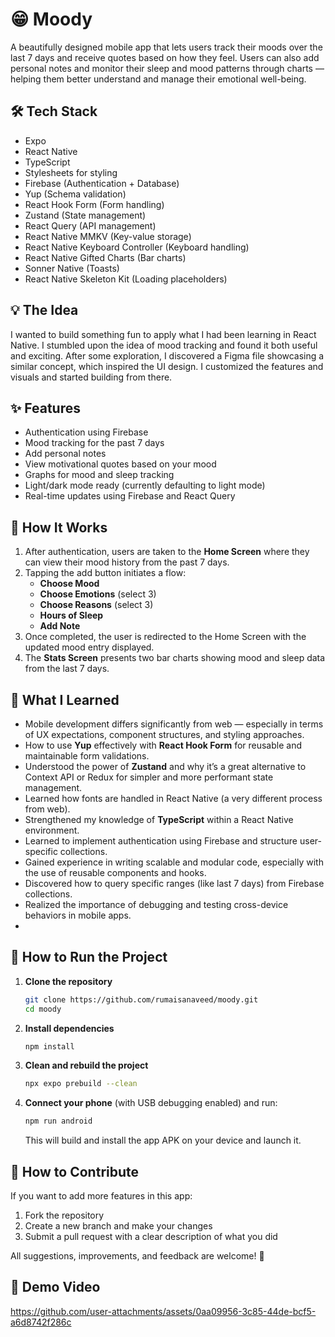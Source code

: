 # 😁 Moody

A beautifully designed mobile app that lets users track their moods over the last 7 days and receive quotes based on how they feel. Users can also add personal notes and monitor their sleep and mood patterns through charts — helping them better understand and manage their emotional well-being.

## 🛠 Tech Stack

- Expo  
- React Native  
- TypeScript  
- Stylesheets for styling  
- Firebase (Authentication + Database)  
- Yup (Schema validation)  
- React Hook Form (Form handling)  
- Zustand (State management)  
- React Query (API management)  
- React Native MMKV (Key-value storage)  
- React Native Keyboard Controller (Keyboard handling)  
- React Native Gifted Charts (Bar charts)  
- Sonner Native (Toasts)  
- React Native Skeleton Kit (Loading placeholders)

## 💡 The Idea

I wanted to build something fun to apply what I had been learning in React Native. I stumbled upon the idea of mood tracking and found it both useful and exciting. After some exploration, I discovered a Figma file showcasing a similar concept, which inspired the UI design. I customized the features and visuals and started building from there.

## ✨ Features

- Authentication using Firebase  
- Mood tracking for the past 7 days  
- Add personal notes  
- View motivational quotes based on your mood  
- Graphs for mood and sleep tracking  
- Light/dark mode ready (currently defaulting to light mode)  
- Real-time updates using Firebase and React Query

## 🧩 How It Works

1. After authentication, users are taken to the **Home Screen** where they can view their mood history from the past 7 days.
2. Tapping the add button initiates a flow:
   - **Choose Mood**
   - **Choose Emotions** (select 3)
   - **Choose Reasons** (select 3)
   - **Hours of Sleep**
   - **Add Note**
3. Once completed, the user is redirected to the Home Screen with the updated mood entry displayed.
4. The **Stats Screen** presents two bar charts showing mood and sleep data from the last 7 days.

## 🧠 What I Learned

- Mobile development differs significantly from web — especially in terms of UX expectations, component structures, and styling approaches.
- How to use **Yup** effectively with **React Hook Form** for reusable and maintainable form validations.
- Understood the power of **Zustand** and why it’s a great alternative to Context API or Redux for simpler and more performant state management.
- Learned how fonts are handled in React Native (a very different process from web).
- Strengthened my knowledge of **TypeScript** within a React Native environment.
- Learned to implement authentication using Firebase and structure user-specific collections.
- Gained experience in writing scalable and modular code, especially with the use of reusable components and hooks.
- Discovered how to query specific ranges (like last 7 days) from Firebase collections.
- Realized the importance of debugging and testing cross-device behaviors in mobile apps.
- 
## 🔧 How to Run the Project

1. **Clone the repository**  
   ```bash
   git clone https://github.com/rumaisanaveed/moody.git
   cd moody
   ````

2. **Install dependencies**

   ```bash
   npm install
   ```

3. **Clean and rebuild the project**

   ```bash
   npx expo prebuild --clean
   ```

4. **Connect your phone** (with USB debugging enabled) and run:

   ```bash
   npm run android
   ```

   This will build and install the app APK on your device and launch it.
   
## 🤝 How to Contribute

If you want to add more features in this app:

1. Fork the repository
2. Create a new branch and make your changes
3. Submit a pull request with a clear description of what you did

All suggestions, improvements, and feedback are welcome! 🧡

## 🎥 Demo Video

https://github.com/user-attachments/assets/0aa09956-3c85-44de-bcf5-a6d8742f286c
